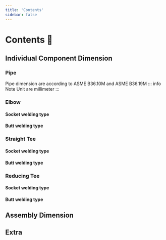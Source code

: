 ```yaml
---
title: 'Contents'
sidebar: false
---
```


# Contents :bone:
## Individual Component Dimension
### Pipe
Pipe dimension are according to ASME B36.10M and ASME B36.19M
::: info Note
Unit are millimeter
:::
<!-- |NPS|   OD  |
|---|------:|
|1/2| 21.1 |
|3/4| 26.7 |
|1| 33.4 |
|1.1/2| 48.3 | -->
<make-table />

### Elbow
#### Socket welding type
#### Butt welding type

### Straight Tee
#### Socket welding type
#### Butt welding type

### Reducing Tee
#### Socket welding type
#### Butt welding type

## Assembly Dimension

## Extra
